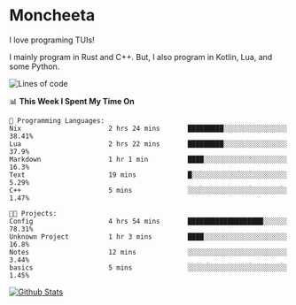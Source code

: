 # Moncheeta

I love programing TUIs!

I mainly program in Rust and C++. But, I also program in Kotlin, Lua, and some Python.

<!--START_SECTION:waka-->
![Lines of code](https://img.shields.io/badge/From%20Hello%20World%20I%27ve%20Written-25%20Thousand%20lines%20of%20code-blue)

📊 **This Week I Spent My Time On** 

```text
💬 Programming Languages: 
Nix                      2 hrs 24 mins       █████████░░░░░░░░░░░░░░░░   38.41% 
Lua                      2 hrs 22 mins       █████████░░░░░░░░░░░░░░░░   37.9% 
Markdown                 1 hr 1 min          ████░░░░░░░░░░░░░░░░░░░░░   16.3% 
Text                     19 mins             █░░░░░░░░░░░░░░░░░░░░░░░░   5.29% 
C++                      5 mins              ░░░░░░░░░░░░░░░░░░░░░░░░░   1.47%

🐱‍💻 Projects: 
Config                   4 hrs 54 mins       ███████████████████░░░░░░   78.31% 
Unknown Project          1 hr 3 mins         ████░░░░░░░░░░░░░░░░░░░░░   16.8% 
Notes                    12 mins             ░░░░░░░░░░░░░░░░░░░░░░░░░   3.44% 
basics                   5 mins              ░░░░░░░░░░░░░░░░░░░░░░░░░   1.45%

```


<!--END_SECTION:waka-->

[![Github Stats](https://github-readme-stats.vercel.app/api?username=Moncheeta&show_icons=true&hide=stars&include_all_commits=true&theme=dracula)](https://github.com/anuraghazra/github-readme-stats)
